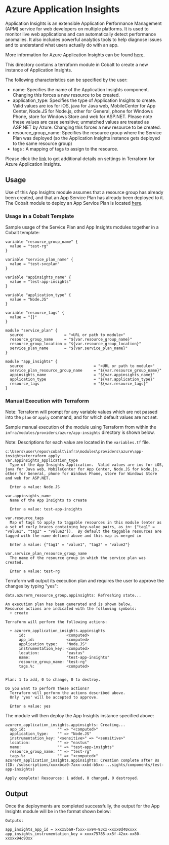 # Azure Application Insights

Application Insights is an extensible Application Performance Management (APM) service for web developers on multiple platforms. It is used to monitor live web applications and can automatically detect performance anomalies. It also includes powerful analytics tools to help diagnose issues and to understand what users actually do with an app.

More information for Azure Application Insights can be found [here](https://docs.microsoft.com/en-us/azure/azure-monitor/app/app-insights-overview).

This directory contains a terraform module in Cobalt to create a new instance of Application Insights.

The following characteristics can be specified by the user:

  - name: Specifies the name of the Application Insights component. Changing this forces a new resource to be created.
  - application_type: Specifies the type of Application Insights to create. Valid values are ios for iOS, java for Java web, MobileCenter for App Center, Node.JS for Node.js, other for General, phone for Windows Phone, store for Windows Store and web for ASP.NET. Please note these values are case sensitive; unmatched values are treated as ASP.NET by Azure. Changing this forces a new resource to be created.
  - resource_group_name: Specifies the resource group where the Service Plan was deployed (so the Application Insights instance gets deployed to the same resource group)
  - tags : A mapping of tags to assign to the resource.

Please click the [link](https://www.terraform.io/docs/providers/azurerm/r/application_insights.html) to get additional details on settings in Terraform for Azure Application Insights.

## Usage

Use of this App Insights module assumes that a resource group has already been created, and that an App Service Plan has already been deployed to it.  The Cobalt module to deploy an App Service Plan is located [here](infra/modules/providers/azure/service-plan).

### Usage in a Cobalt Template

Sample usage of the Service Plan and App Insights modules together in a Cobalt template:

```
variable "resource_group_name" {
  value = "test-rg"
}

variable "service_plan_name" {
  value = "test-svcplan"
}

variable "appinsights_name" {
  value = "test-app-insights"
}

variable "application_type" {
  value = "Node.JS"
}

variable "resource_tags" {
  value = "{}"
}

module "service_plan" {
  source                  = "<URL or path to module>"
  resource_group_name     = "${var.resource_group_name}"
  resource_group_location = "${var.resource_group_location}"
  service_plan_name       = "${var.service_plan_name}"
}

module "app_insights" {
  source                               = "<URL or path to module>"
  service_plan_resource_group_name     = "${var.resource_group_name}"
  appinsights_name                     = "${var.appinsights_name}"
  application_type                     = "${var.application_type}"
  resource_tags                        = "${var.resource_tags}"
}
```

### Manual Execution with Terraform

Note: Terraform will prompt for any variable values which are not passed into the `plan` or `apply` command, and for which default values are not set.

Sample manual execution of the module using Terraform from within the `infra/modules/providers/azure/app-insights` directory is shown below.

Note: Descriptions for each value are located in the `variables.tf` file.

```
c:\Users\user\repos\cobalt\infra\modules\providers\azure\app-insights>terraform apply
var.appinsights_application_type
  Type of the App Insights Application.  Valid values are ios for iOS, java for Java web, MobileCenter for App Center, Node.JS for Node.js, other for General, phone for Windows Phone, store for Windows Store and web for ASP.NET.

  Enter a value: Node.JS

var.appinsights_name
  Name of the App Insights to create

  Enter a value: test-app-insights

var.resource_tags
  Map of tags to apply to taggable resources in this module (enter as a set of curly braces containing key-value pairs, as in: {"tag1" = "value1", "tag2" = "value2"}).  By default the taggable resources are tagged with the name defined above and this map is merged in

  Enter a value: {"tag1" = "value1", "tag2" = "value2"}

var.service_plan_resource_group_name
  The name of the resource group in which the service plan was created.

  Enter a value: test-rg
  ```

Terraform will output its execution plan and requires the user to approve the changes by typing "yes":

```
data.azurerm_resource_group.appinsights: Refreshing state...

An execution plan has been generated and is shown below.
Resource actions are indicated with the following symbols:
  + create

Terraform will perform the following actions:

  + azurerm_application_insights.appinsights
      id:                  <computed>
      app_id:              <computed>
      application_type:    "Node.JS"
      instrumentation_key: <computed>
      location:            "eastus"
      name:                "test-app-insights"
      resource_group_name: "test-rg"
      tags.%:              <computed>


Plan: 1 to add, 0 to change, 0 to destroy.

Do you want to perform these actions?
  Terraform will perform the actions described above.
  Only 'yes' will be accepted to approve.

  Enter a value: yes
```

The module will then deploy the App Insights instance specified above:

```
azurerm_application_insights.appinsights: Creating...
  app_id:              "" => "<computed>"
  application_type:    "" => "Node.JS"
  instrumentation_key: "<sensitive>" => "<sensitive>"
  location:            "" => "eastus"
  name:                "" => "test-app-insights"
  resource_group_name: "" => "test-rg"
  tags.%:              "" => "<computed>"
azurerm_application_insights.appinsights: Creation complete after 8s (ID: /subscriptions/xxxxbca0-7axx-xxbd-b5xx-...sights/components/test-app-insights)

Apply complete! Resources: 1 added, 0 changed, 0 destroyed.
```


## Output

Once the deployments are completed successfully, the output for the App Insights module will be in the format shown below:

```
Outputs:

app_insights_app_id = xxxx5ba9-f5xx-xx94-93xx-xxxx0d40xxxx
app_insights_instrumentation_key = xxxx75785-xx5f-42xx-xx80-xxxxx94c93xx
```
